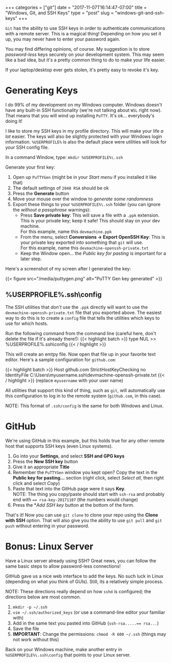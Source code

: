 +++
categories = ["git"]
date = "2017-11-07T16:14:47-07:00"
title = "Windows, Git, and SSH Keys"
type = "post"
slug = "windows-git-and-ssh-keys"
+++

`Git` has the ability to use SSH keys in order to authenticate communications
with a remote server.  This is a magical thing!  Depending on how you set it
up, you may never have to enter your password again.<!--more-->

You may find differing opinions, of course.  My suggestion is to store
*password-less* keys securely on your development system.  This may seem like
a bad idea, but it's a pretty common thing to do to make your life easier.

If your laptop/desktop ever gets stolen, it's pretty easy to revoke it's key.

# Generating Keys

I do 99% of my development on my Windows computer.  Windows doesn't have any
built-in SSH functionality (we're not talking about `WSL` right now).  That
means that you will wind up installing `PuTTY`.  It's ok... everybody's doing
it!

I like to store my SSH keys in my profile directory.  This will make your life
*a lot* easier.  The keys will also be slightly protected with your Windows
login information.  `%USERPROFILE%` is also the default place were utilities
will look for your SSH config file.

In a command Window, type: `mkdir %USERPROFILE%\.ssh`

Generate your first key:

1.  Open up `PuTTYGen` (might be in your *Start menu* if you installed it like that)
1.  The default settings of `2048 RSA` should be ok
1.  Press the **Generate** button
1.  Move your mouse over the window to *generate some randomness*
1.  Export these things to your `%USERPROFILE%\.ssh` folder (you can ignore the *without a passphrase* warnings):
    *   Press **Save private key**: This will save a file with a `.ppk` extension.
        This is your private key; keep it safe!  This should stay on your dev
        machine.  
        For this example, name this `devmachine.ppk`
    *   From the menu, select **Conversions -> Export OpenSSH Key**:  This is
        your private key exported into something that `git` will use.  
        For this example, name this `devmachine-openssh-private.txt`
    *   Keep the Window open... the *Public key for pasting* is important for
        a later step.

Here's a screenshot of my screen after I generated the key:

{{< figure src="/media/puttygen.png" alt="PuTTY Gen key generated" >}}

## %USERPROFILE%\.ssh\config

The SSH utilities that *don't* use the `.ppk` directly will want to use the
`devmachine-openssh-private.txt` file that you exported above.  The easiest
way to do this is to create a `config` file that tells the utilities which
keys to use for which hosts.

Run the following command from the command line (careful here, don't delete
the file if it's already there!):
{{< highlight batch >}}
type NUL >> %USERPROFILE%\.ssh\config
{{< / highlight >}}


This will create an emtpy file.  Now open that file up in your favorite text
editor.  Here's a sample configuration for `github.com`:

{{< highlight batch >}}
Host github.com
    StrictHostKeyChecking no
    IdentityFile C:\Users\myusername\.ssh\devmachine-openssh-private.txt
{{< / highlight >}}
(replace `myusername` with your user name)

All utilities that support this kind of thing, such as `git`, will automatically
use this configuration to log in to the remote system (`github.com`, in this
case).

NOTE: This format of `.ssh/config` is the same for both Windows and Linux.

# GitHub
We're using GitHub in this example, but this holds true for any other remote
host that supports SSH keys (even Linux systems).

1.  Go into your **Settings**, and select **SSH and GPG keys**
1.  Press the **New SSH key** button
1.  Give it an appropriate **Title**
1.  Remember the `PuTTYGen` window you kept open?  Copy the text in the **Public
    key for pasting...** section (right click, select *Select all*, then right
    click and select *Copy*)
1.  Paste that text into the GitHub page were it says **Key**.  
    NOTE: The thing you copy/paste should start with `ssh-rsa` and probably
    end with `== rsa-key-20171107` (the numbers would change)
1.  Press the **Add SSH key* button at the bottom of the form.

That's it!  Now you can use `git clone` to clone your repo using the **Clone
with SSH** option.  That will also give you the ability to use `git pull` and
`git push` without entering in your password.

# Bonus: Linux Server
Have a Linux server already using SSH?  Great news, you can follow the same
basic steps to allow password-less connections!

GitHub gave us a nice web interface to add the keys.  No such luck in Linux
(depending on what you think of GUIs).  Still, its a relatively simple process.

NOTE: These directions really depend on how `sshd` is configured; the directions
below are most common.

1.  `mkdir -p ~/.ssh`
1.  `vim ~/.ssh/authorized_keys` (or use a command-line editor your familiar with)
1.  Add in the same text you pasted into GitHub (`ssh-rsa.....== rsa...`)
1.  Save the file
1.  **IMPORTANT**: Change the permissions: `chmod -R 600 ~/.ssh` (things may not
    work without this)

Back on your Windows machine, make another entry in `%USERPROFILE%\.ssh\config`
that points to your Linux server.
